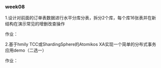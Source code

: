 ### week08

1.设计对前面的订单表数据进行水平分库分表，拆分2个库，每个库16张表并在新结构在演示常见的增删改查操作

 作业：

2.基于hmily TCC或ShardingSphere的Atomikos XA实现一个简单的分布式事务应用demo（二选一）

 作业：